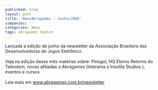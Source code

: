 ```yaml
---
published: true
layout: post
title: 'NewsAbragames - Junho/2006'
companies: ''
categories: News
tags: abragames hoplon
---
```

Lan&ccedil;ada a edi&ccedil;&atilde;o de junho da newsletter da Associa&ccedil;&atilde;o Brasileira das Desenvolvedoras de Jogos Eletr&ocirc;nico.<br /><br />Veja na edi&ccedil;&atilde;o desse m&ecirc;s mat&eacute;rias sobre: Pinogol,  HQ Eterno Retorno do Taikodom, novas afiliadas a Abragames (Interama
 e Insolita Studios
), eventos e cursos.<br /><br />Leia mais em <a href="http://www.abragames.com.br/newsletter/" target="_blank">www.abragames.com.br/newsletter</a>

